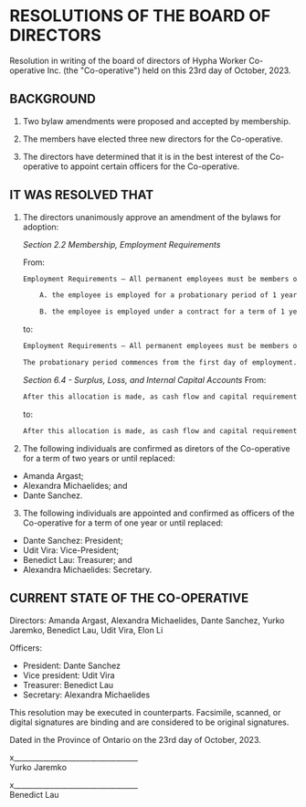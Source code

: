 # RESOLUTIONS OF THE BOARD OF DIRECTORS
Resolution in writing of the board of directors of Hypha Worker Co-operative Inc. (the "Co-operative") held on this 23rd day of October, 2023.

## BACKGROUND
1. Two bylaw amendments were proposed and accepted by membership.

2. The members have elected three new directors for the Co-operative.

3. The directors have determined that it is in the best interest of the Co-operative to appoint certain officers for the Co-operative.

## IT WAS RESOLVED THAT

1. The directors unanimously approve an amendment of the bylaws for adoption:

   _Section 2.2 Membership, Employment Requirements_

    From:
    ```txt
    Employment Requirements – All permanent employees must be members of the Co-operatives. An employee is not a permanent employee if:
    
        A. the employee is employed for a probationary period of 1 year or less; or
    
        B. the employee is employed under a contract for a term of 1 year or less.
    ```
    to:
    ```txt
    Employment Requirements – All permanent employees must be members of the Co-operative. An employee is a permanent employee if the employee has been employed for a probationary period of at least 1 year.
    
    The probationary period commences from the first day of employment. Employees who have less than 5 years of cumulative professional work experience may be subject to additional probationary membership terms; this is at the discretion of the board. 
    ```

    _Section 6.4 - Surplus, Loss, and Internal Capital Accounts_
    From:
    ```txt
    After this allocation is made, as cash flow and capital requirements permit, the board of directors may direct the Co-operative to pay out in cash a fixed percentage of all member loans as they stand after the year’s surplus allocations. The balance of the individual member’s capital account shall be adjusted accordingly.
    ```
    to:
    ```txt
    After this allocation is made, as cash flow and capital requirements permit, the board of directors may direct the Co-operative to pay out in cash a fixed percentage of all member loans as they stand after the year’s surplus or loss allocations. The balance of the individual member’s capital account shall be adjusted accordingly.
    ```

2. The following individuals are confirmed as diretors of the Co-operative for a term of two years or until replaced:

- Amanda Argast;
- Alexandra Michaelides; and
- Dante Sanchez.

3. The following individuals are appointed and confirmed as officers of the Co-operative for a term of one year or until replaced:

- Dante Sanchez: President;
- Udit Vira: Vice-President;
- Benedict Lau: Treasurer; and
- Alexandra Michaelides: Secretary.

## CURRENT STATE OF THE CO-OPERATIVE
Directors: Amanda Argast, Alexandra Michaelides, Dante Sanchez, Yurko Jaremkο, Benedict Lau, Udit Vira, Elon Li

Officers:
* President: Dante Sanchez
* Vice president: Udit Vira
* Treasurer: Benedict Lau
* Secretary: Alexandra Michaelides

This resolution may be executed in counterparts. Facsimile, scanned, or digital signatures are binding and are considered to be original signatures.

Dated in the Province of Ontario on the 23rd day of October, 2023.



x__________________________________  
Yurko Jaremkο

x__________________________________  
Benedict Lau
